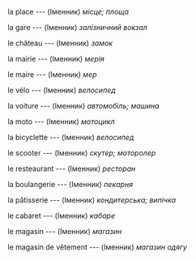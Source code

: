 la place --- (Іменник)
*місце; площа*



la gare --- (Іменник)
*залізничний вокзал*



le château --- (Іменник)
*замок*



la mairie --- (Іменник)
*мерія*



le maire --- (Іменник)
*мер*



le vélo --- (Іменник)
*велосипед*



la voiture --- (Іменник)
*автомобіль; машина*



la moto --- (Іменник)
*мотоцикл*



la bicyclette --- (Іменник)
*велосипед*



le scooter --- (Іменник)
*скутер; моторолер*



le resteaurant --- (Іменник)
*ресторан*



la boulangerie --- (Іменник)
*пекарня*



la pâtisserie --- (Іменник)
*кондитерська; випічка*



le cabaret --- (Іменник)
*кабаре*



le magasin --- (Іменник)
*магазин*



le magasin de vêtement --- (Іменник)
*магазин одягу*



